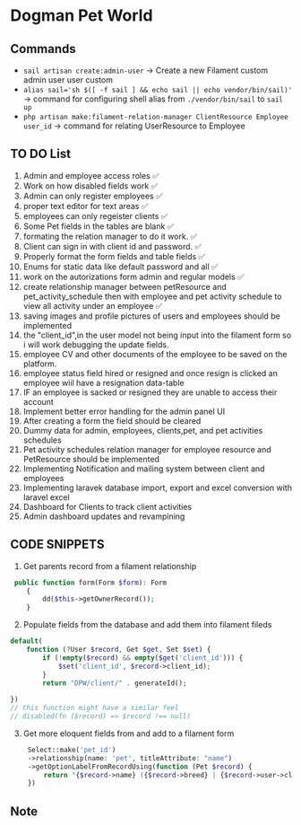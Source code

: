 # Dogman Pet World

## Commands

- ```sail artisan create:admin-user``` -> Create a new Filament custom admin user user custom
- ```alias sail='sh $([ -f sail ] && echo sail || echo vendor/bin/sail)'``` -> command for configuring shell alias from ```./vendor/bin/sail``` to ```sail up```
- ```php artisan make:filament-relation-manager ClientResource Employee user_id``` -> command for relating  UserResource to Employee

## TO DO List

1. Admin and employee access roles ✅
2. Work on how disabled fields work ✅
3. Admin can only register employees ✅
4. proper text editor for text areas ✅
5. employees can only regeister clients ✅
6. Some Pet fields in the tables are blank ✅
7. formating the relation manager to do it work. ✅
8. Client can sign in with client id and password. ✅
9. Properly format the form fields and table fields ✅
10. Enums for static data like default password and all ✅
11. work on the autorizations form admin and regular models ✅
12. create relationship manager between petResource and pet_activity_schedule then with employee and pet activity schedule to view all activity under an employee ✅
13. saving images and profile pictures of users and employees should be implemented
14. the "client_id",in the user model not being input into the filament form so i will work debugging the update fields.
15. employee CV and other documents of the employee to be saved on the platform.
16. employee status field hired or resigned and once resign is clicked an employee wiil have a resignation data-table
17. IF an employee is sacked or resigned they are unable to access their account
18. Implement better error handling for the admin panel UI
19. After creating a form the field should be cleared
20. Dummy data for admin, employees, clients,pet, and pet activities schedules
21. Pet activity schedules relation manager for employee resource and PetResource should be implemented
22. Implementing Notification and mailing system between client and employees
23. Implementing laravek database import, export and excel conversion with laravel excel
24. Dashboard for Clients to track client activities
25. Admin dashboard updates and revampining

## CODE SNIPPETS

1. Get parents record from a filament relationship

```php
 public function form(Form $form): Form
    {
        dd($this->getOwnerRecord());
    }
```

2. Populate fields from the database and add them into filament fileds

```php
default(
    function (?User $record, Get $get, Set $set) {
        if (!empty($record) && empty($get('client_id'))) {
            $set('client_id', $record->client_id);
        }
        return "DPW/client/" . generateId();
        
})
// this function might have a similar feel
// disabled(fn ($record) => $record !== null)
```

3. Get more eloquent fields from and add to a filament form

   ```php
    Select::make('pet_id')
    ->relationship(name: 'pet', titleAttribute: "name")
    ->getOptionLabelFromRecordUsing(function (Pet $record) {
        return "{$record->name} ({$record->breed} | {$record->user->client_id})";
    })
   ```

## Note
